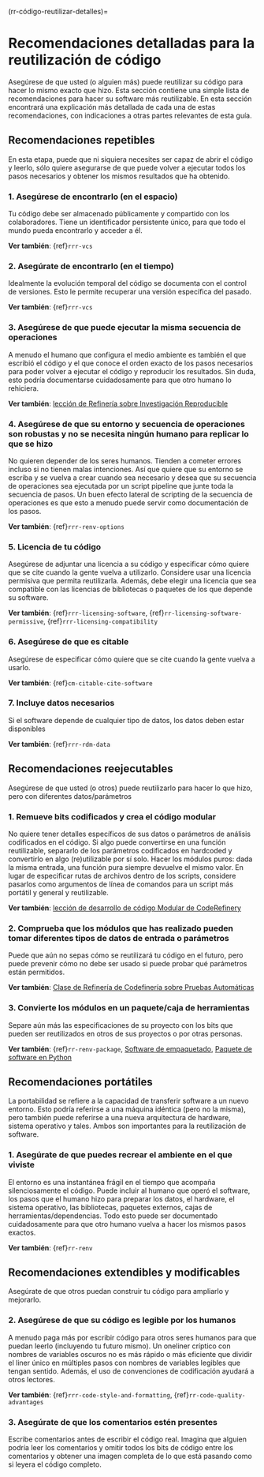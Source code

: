 
(rr-código-reutilizar-detalles)=
# Recomendaciones detalladas para la reutilización de código

Asegúrese de que usted (o alguien más) puede reutilizar su código para hacer lo mismo exacto que hizo. Esta sección contiene una simple lista de recomendaciones para hacer su software más reutilizable. En esta sección encontrará una explicación más detallada de cada una de estas recomendaciones, con indicaciones a otras partes relevantes de esta guía.

## Recomendaciones repetibles

En esta etapa, puede que ni siquiera necesites ser capaz de abrir el código y leerlo, sólo quiere asegurarse de que puede volver a ejecutar todos los pasos necesarios y obtener los mismos resultados que ha obtenido.

### 1. Asegúrese de encontrarlo (en el espacio)

Tu código debe ser almacenado públicamente y compartido con los colaboradores. Tiene un identificador persistente único, para que todo el mundo pueda encontrarlo y acceder a él.

**Ver también**: {ref}`rrr-vcs`

### 2. Asegúrate de encontrarlo (en el tiempo)

Idealmente la evolución temporal del código se documenta con el control de versiones. Esto le permite recuperar una versión específica del pasado.

**Ver también**: {ref}`rrr-vcs`

### 3. Asegúrese de que puede ejecutar la misma secuencia de operaciones

A menudo el humano que configura el medio ambiente es también el que escribió el código y el que conoce el orden exacto de los pasos necesarios para poder volver a ejecutar el código y reproducir los resultados. Sin duda, esto podría documentarse cuidadosamente para que otro humano lo rehiciera.

**Ver también**: [lección de Refinería sobre Investigación Reproducible](https://coderefinery.github.io/reproducible-research/)

### 4. Asegúrese de que su entorno y secuencia de operaciones son robustas y no se necesita ningún humano para replicar lo que se hizo

No quieren depender de los seres humanos. Tienden a cometer errores incluso si no tienen malas intenciones. Así que quiere que su entorno se escriba y se vuelva a crear cuando sea necesario y desea que su secuencia de operaciones sea ejecutada por un script pipeline que junte toda la secuencia de pasos. Un buen efecto lateral de scripting de la secuencia de operaciones es que esto a menudo puede servir como documentación de los pasos.

**Ver también**: {ref}`rrr-renv-options`

### 5. Licencia de tu código

Asegúrese de adjuntar una licencia a su código y especificar cómo quiere que se cite cuando la gente vuelva a utilizarlo. Considere usar una licencia permisiva que permita reutilizarla. Además, debe elegir una licencia que sea compatible con las licencias de bibliotecas o paquetes de los que depende su software.

**Ver también**: {ref}`rrr-licensing-software`, {ref}`rr-licensing-software-permissive`, {ref}`rrr-licensing-compatibility`

### 6. Asegúrese de que es citable

Asegúrese de especificar cómo quiere que se cite cuando la gente vuelva a usarlo.

**Ver también**: {ref}`cm-citable-cite-software`

### 7. Incluye datos necesarios

Si el software depende de cualquier tipo de datos, los datos deben estar disponibles

**Ver también**: {ref}`rrr-rdm-data`

## Recomendaciones reejecutables

Asegúrese de que usted (o otros) puede reutilizarlo para hacer lo que hizo, pero con diferentes datos/parámetros

### 1. Remueve bits codificados y crea el código modular
No quiere tener detalles específicos de sus datos o parámetros de análisis codificados en el código. Si algo puede convertirse en una función reutilizable, separarlo de los parámetros codificados en hardcoded y convertirlo en algo (re)utilizable por sí solo. Hacer los módulos puros: dada la misma entrada, una función pura siempre devuelve el mismo valor. En lugar de especificar rutas de archivos dentro de los scripts, considere pasarlos como argumentos de línea de comandos para un script más portátil y general y reutilizable.

**Ver también**: [lección de desarrollo de código Modular de CodeRefinery](https://cicero.xyz/v3/remark/0.14.0/github.com/coderefinery/modular-code-development/master/talk.md/#1)

### 2. Comprueba que los módulos que has realizado pueden tomar diferentes tipos de datos de entrada o parámetros
Puede que aún no sepas cómo se reutilizará tu código en el futuro, pero puede prevenir cómo no debe ser usado si puede probar qué parámetros están permitidos.

**Ver también**: [Clase de Refinería de Codefinería sobre Pruebas Automáticas](https://coderefinery.github.io/testing/motivation/)

### 3. Convierte los módulos en un paquete/caja de herramientas
Separe aún más las especificaciones de su proyecto con los bits que pueden ser reutilizados en otros de sus proyectos o por otras personas.

**Ver también**: {ref}`rr-renv-package`, [Software de empaquetado](https://scicomp.aalto.fi/scicomp/packaging-software/), [Paquete de software en Python](https://aaltoscicomp.github.io/python-for-scicomp/packaging/)

## Recomendaciones portátiles
La portabilidad se refiere a la capacidad de transferir software a un nuevo entorno. Esto podría referirse a una máquina idéntica (pero no la misma), pero también puede referirse a una nueva arquitectura de hardware, sistema operativo y tales. Ambos son importantes para la reutilización de software.

### 1. Asegúrate de que puedes recrear el ambiente en el que viviste
El entorno es una instantánea frágil en el tiempo que acompaña silenciosamente el código. Puede incluir al humano que operó el software, los pasos que el humano hizo para preparar los datos, el hardware, el sistema operativo, las bibliotecas, paquetes externos, cajas de herramientas/dependencias. Todo esto puede ser documentado cuidadosamente para que otro humano vuelva a hacer los mismos pasos exactos.

**Ver también**: {ref}`rr-renv`

## Recomendaciones extendibles y modificables
Asegúrate de que otros puedan construir tu código para ampliarlo y mejorarlo.

### 2. Asegúrese de que su código es legible por los humanos
A menudo paga más por escribir código para otros seres humanos para que puedan leerlo (incluyendo tu futuro mismo). Un oneliner críptico con nombres de variables oscuros no es más rápido o más eficiente que dividir el liner único en múltiples pasos con nombres de variables legibles que tengan sentido. Además, el uso de convenciones de codificación ayudará a otros lectores.

**Ver también**: {ref}`rrr-code-style-and-formatting`, {ref}`rr-code-quality-advantages`

### 3. Asegúrate de que los comentarios estén presentes
Escribe comentarios antes de escribir el código real. Imagina que alguien podría leer los comentarios y omitir todos los bits de código entre los comentarios y obtener una imagen completa de lo que está pasando como si leyera el código completo.
